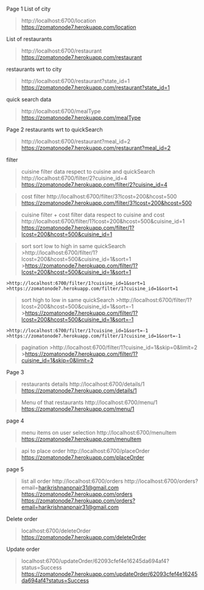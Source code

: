 Page 1
List of city
  >http://localhost:6700/location
  >https://zomatonode7.herokuapp.com/location

List of restaurants 
  >http://localhost:6700/restaurant
  >https://zomatonode7.herokuapp.com/restaurant

restaurants wrt to city 
  >http://localhost:6700/restaurant?state_id=1
  >https://zomatonode7.herokuapp.com/restaurant?state_id=1

quick search data  
  >http://localhost:6700/mealType
  >https://zomatonode7.herokuapp.com/mealType

Page 2
restaurants wrt to quickSearch 
  >http://localhost:6700/restaurant?meal_id=2
  >https://zomatonode7.herokuapp.com/restaurant?meal_id=2

filter
> cuisine filter
  data respect to cuisine and quickSearch 
  >http://localhost:6700/filter/2?cuisine_id=4
  >https://zomatonode7.herokuapp.com/filter/2?cuisine_id=4

> cost filter
  >http://localhost:6700/filter/3?lcost=200&hcost=500
  >https://zomatonode7.herokuapp.com/filter/3?lcost=200&hcost=500
   
> cuisine filter + cost filter 
 data respect to cuisine and cost
  >http://localhost:6700/filter/1?lcost=200&hcost=500&cuisine_id=1
  >https://zomatonode7.herokuapp.com/filter/1?lcost=200&hcost=500&cuisine_id=1


> sort
  >sort low to high in same quickSearch
    >http://localhost:6700/filter/1?lcost=200&hcost=500&cuisine_id=1&sort=1
    >https://zomatonode7.herokuapp.com/filter/1?lcost=200&hcost=500&cuisine_id=1&sort=1

    >http://localhost:6700/filter/1?cuisine_id=1&sort=1
    >https://zomatonode7.herokuapp.com/filter/1?cuisine_id=1&sort=1

  >sort high to low in same quickSearch
    >http://localhost:6700/filter/1?lcost=200&hcost=500&cuisine_id=1&sort=-1
    >https://zomatonode7.herokuapp.com/filter/1?lcost=200&hcost=500&cuisine_id=1&sort=-1

    >http://localhost:6700/filter/1?cuisine_id=1&sort=-1
    >https://zomatonode7.herokuapp.com/filter/1?cuisine_id=1&sort=-1


> pagination
    >http://localhost:6700/filter/1?cuisine_id=1&skip=0&limit=2
    >https://zomatonode7.herokuapp.com/filter/1?cuisine_id=1&skip=0&limit=2


Page 3
> restaurants details
  >http://localhost:6700/details/1
  >https://zomatonode7.herokuapp.com/details/1

> Menu of that restaurants
  >http://localhost:6700/menu/1
  >https://zomatonode7.herokuapp.com/menu/1

page 4
> menu items on user selection
  >http://localhost:6700/menuItem
  >https://zomatonode7.herokuapp.com/menuItem

> api to place order
  >http://localhost:6700/placeOrder
  >https://zomatonode7.herokuapp.com/placeOrder

page 5
> list all order
  >http://localhost:6700/orders
  >http://localhost:6700/orders?email=harikrishnanpnair31@gmail.com
  >https://zomatonode7.herokuapp.com/orders
  >https://zomatonode7.herokuapp.com/orders?email=harikrishnanpnair31@gmail.com
  
Delete order 
> localhost:6700/deleteOrder
>https://zomatonode7.herokuapp.com/deleteOrder
 

Update order
 >localhost:6700/updateOrder/62093cfef4e16245da694af4?status=Success
 >https://zomatonode7.herokuapp.com/updateOrder/62093cfef4e16245da694af4?status=Success